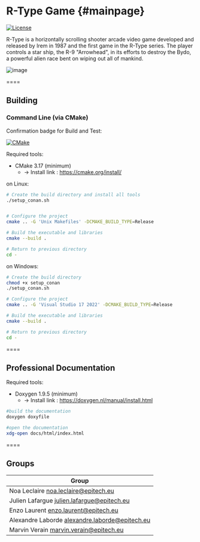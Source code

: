 R-Type Game              {#mainpage}
====

[![License](https://img.shields.io/github/license/MisterPeModder/Arcade)](https://github.com/EpitechPromo2025/B-CPP-500-NAN-5-1-rtype-noa.leclaire)

R-Type is a horizontally scrolling shooter arcade video game developed and released by Irem in 1987 and the first game in the R-Type series. The player controls a star ship, the R-9 "Arrowhead", in its efforts to destroy the Bydo, a powerful alien race bent on wiping out all of mankind.

![image](https://user-images.githubusercontent.com/72009611/196052229-109475d4-6290-4686-a0b1-7ecf660cd6e1.png)

====

## Building

### Command Line (via CMake)

Confirmation badge for Build and Test:

[![CMake](https://github.com/EpitechPromo2025/B-CPP-500-NAN-5-1-rtype-noa.leclaire/actions/workflows/build_and_test.yaml/badge.svg)](https://github.com/EpitechPromo2025/B-CPP-500-NAN-5-1-rtype-noa.leclaire/actions/workflows/build_and_test.yaml)

Required tools:
- CMake 3.17 (minimum)
    - -> Install link : https://cmake.org/install/

on Linux:
```sh
# Create the build directory and install all tools
./setup_conan.sh


# Configure the project
cmake .. -G 'Unix Makefiles' -DCMAKE_BUILD_TYPE=Release

# Build the executable and libraries
cmake --build .

# Return to previous directory
cd -
```

on Windows:
```sh
# Create the build directory
chmod +x setup_conan
./setup_conan.sh

# Configure the project
cmake .. -G 'Visual Studio 17 2022' -DCMAKE_BUILD_TYPE=Release

# Build the executable and libraries
cmake --build .

# Return to previous directory
cd -
```

====

## Professional Documentation

Required tools:
- Doxygen 1.9.5 (minimum)
  - -> Install link : https://doxygen.nl/manual/install.html

```sh
#build the documentation
doxygen doxyfile

#open the documentation
xdg-open docs/html/index.html
```

====

## Groups

| Group |
|--------------------------------------------------|
| Noa Leclaire <noa.leclaire@epitech.eu> |
| Julien Lafargue   <julien.lafargue@epitech.eu>   |
| Enzo Laurent <enzo.laurent@epitech.eu>  |
| Alexandre Laborde <alexandre.laborde@epitech.eu> |
| Marvin Verain  <marvin.verain@epitech.eu>    |
